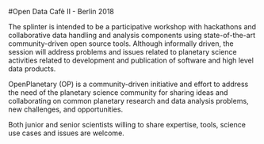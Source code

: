 #Open Data Cafè II - Berlin 2018

The splinter is intended to be a participative workshop with hackathons and collaborative data handling and analysis components using state-of-the-art community-driven open source tools. Although informally driven, the session will address problems and issues related to planetary science activities related to development and publication of software and high level data products. 

OpenPlanetary (OP) is a community-driven initiative and effort to address the need of the planetary science community for sharing ideas and collaborating on common planetary research and data analysis problems, new challenges, and opportunities.

Both junior and senior scientists willing to share expertise, tools, science use cases and issues are welcome.
